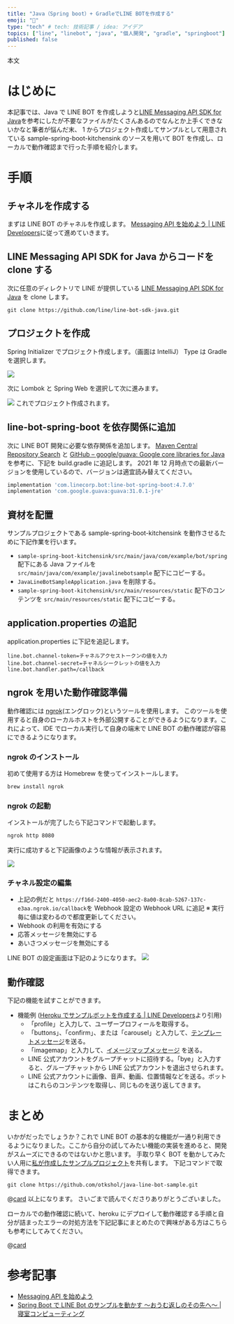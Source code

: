 ```yaml
---
title: "Java（Spring boot）+ GradleでLINE BOTを作成する"
emoji: "🤖"
type: "tech" # tech: 技術記事 / idea: アイデア
topics: ["line", "linebot", "java", "個人開発", "gradle", "springboot"]
published: false
---
```


本文

# はじめに

本記事では、Java で LINE BOT を作成しようと[LINE Messaging API SDK for Java](https://github.com/line/line-bot-sdk-java)を参考にしたが不要なファイルがたくさんあるのでなんとか上手くできないかなと筆者が悩んだ末、
1 からプロジェクト作成してサンプルとして用意されている sample-spring-boot-kitchensink のソースを用いて BOT を作成し、ローカルで動作確認まで行った手順を紹介します。

# 手順

## チャネルを作成する

まずは LINE BOT のチャネルを作成します。
[Messaging API を始めよう | LINE Developers](https://developers.line.biz/ja/docs/messaging-api/getting-started/)に従って進めていきます。

## LINE Messaging API SDK for Java からコードを clone する

次に任意のディレクトリで LINE が提供している [LINE Messaging API SDK for Java](https://github.com/line/line-bot-sdk-java) を clone します。

```git
git clone https://github.com/line/line-bot-sdk-java.git
```

## プロジェクトを作成

Spring Initializer でプロジェクト作成します。（画面は IntelliJ）
Type は Gradle を選択します。

![](/images/create-line-bot/create-project.png)

次に Lombok と Spring Web を選択して次に進みます。

![](/images/create-line-bot/select-lombok.png)
これでプロジェクト作成されます。

## line-bot-spring-boot を依存関係に追加

次に LINE BOT 開発に必要な依存関係を追加します。
[Maven Central Repository Search](https://search.maven.org/artifact/com.linecorp.bot/line-bot-spring-boot/4.7.0/jar) と [GitHub – google/guava: Google core libraries for Java](https://github.com/google/guava) を参考に、下記を build.gradle に追記します。
2021 年 12 月時点での最新バージョンを使用しているので、バージョンは適宜読み替えてください。

```gradle:build.gradle
implementation 'com.linecorp.bot:line-bot-spring-boot:4.7.0'
implementation 'com.google.guava:guava:31.0.1-jre'
```

## 資材を配置

サンプルプロジェクトである sample-spring-boot-kitchensink を動作させるために下記作業を行います。

- `sample-spring-boot-kitchensink/src/main/java/com/example/bot/spring` 配下にある Java ファイルを `src/main/java/com/example/javalinebotsample` 配下にコピーする。
- `JavaLineBotSampleApplication.java` を削除する。
- `sample-spring-boot-kitchensink/src/main/resources/static` 配下のコンテンツを `src/main/resources/static` 配下にコピーする。

## application.properties の追記

application.properties に下記を追記します。

```Java:application.properties
line.bot.channel-token=チャネルアクセストークンの値を入力
line.bot.channel-secret=チャネルシークレットの値を入力
line.bot.handler.path=/callback
```

## ngrok を用いた動作確認準備

動作確認には [ngrok](https://ngrok.com/)(エングロック)というツールを使用します。
このツールを使用すると自身のローカルホストを外部公開することができるようになります。これによって、IDE でローカル実行して自身の端末で LINE BOT の動作確認が容易にできるようになります。

### ngrok のインストール

初めて使用する方は Homebrew を使ってインストールします。

```bash
brew install ngrok
```

### ngrok の起動

インストールが完了したら下記コマンドで起動します。

```bash
ngrok http 8080
```

実行に成功すると下記画像のような情報が表示されます。

![](/images/create-line-bot/ngrok-demo.png)

### チャネル設定の編集

- 上記の例だと `https://f16d-2400-4050-aec2-8a00-8cab-5267-137c-e3aa.ngrok.io/callback`を Webhook 設定の Webhook URL に追記
  ※ 実行毎に値は変わるので都度更新してください。
- Webhook の利用を有効にする
- 応答メッセージを無効にする
- あいさつメッセージを無効にする

LINE BOT の設定画面は下記のようになります。
![](/images/create-line-bot/line-chanel-options.png)

## 動作確認

下記の機能を試すことができます。

- 機能例 ([Heroku でサンプルボットを作成する | LINE Developers](https://developers.line.biz/ja/docs/messaging-api/building-sample-bot-with-heroku/#deploy-the-kitchensink-sample-bot-app)より引用)
  - 「profile」と入力して、ユーザープロフィールを取得する。
  - 「buttons」、「confirm」、または「carousel」と入力して、[テンプレートメッセージ](https://developers.line.biz/ja/docs/messaging-api/message-types/#template-messages)を送る。
  - 「imagemap」と入力して、[イメージマップメッセージ](https://developers.line.biz/ja/docs/messaging-api/message-types/#imagemap-messages) を送る。
  - LINE 公式アカウントをグループチャットに招待する。「bye」と入力すると、グループチャットから LINE 公式アカウントを退出させられます。
  - LINE 公式アカウントに画像、音声、動画、位置情報などを送る。ボットはこれらのコンテンツを取得し、同じものを送り返してきます。

# まとめ

いかがだったでしょうか？これで LINE BOT の基本的な機能が一通り利用できるようになりました。ここから自分の試してみたい機能の実装を進めると、開発がスムーズにできるのではないかと思います。
手取り早く BOT を動かしてみたい人用に[私が作成したサンプルプロジェクト](https://github.com/otkshol/java-line-bot-sample)を共有します。
下記コマンドで取得できます。

```git
git clone https://github.com/otkshol/java-line-bot-sample.git
```

@[card](https://github.com/otkshol/java-line-bot-sample)
以上になります。
さいごまで読んでくださりありがとうございました。

ローカルでの動作確認に続いて、heroku にデプロイして動作確認する手順と自分が詰まったエラーの対処方法を下記記事にまとめたので興味がある方はこちらも参考にしてみてください。

@[card](https://otkshol.com/deploy-java-line-bot-to-heroku/)

# 参考記事

- [Messaging API を始めよう](https://developers.line.biz/ja/docs/messaging-api/getting-started/)
- [Spring Boot で LINE Bot のサンプルを動かす 〜おうむ返しのその先へ〜 | 寝室コンピューティング](https://www.bedroomcomputing.com/2020/04/2020-0408-linebot/)
